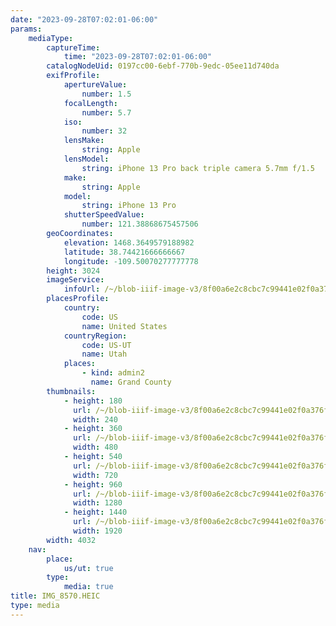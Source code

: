 ```yaml
---
date: "2023-09-28T07:02:01-06:00"
params:
    mediaType:
        captureTime:
            time: "2023-09-28T07:02:01-06:00"
        catalogNodeUid: 0197cc00-6ebf-770b-9edc-05ee11d740da
        exifProfile:
            apertureValue:
                number: 1.5
            focalLength:
                number: 5.7
            iso:
                number: 32
            lensMake:
                string: Apple
            lensModel:
                string: iPhone 13 Pro back triple camera 5.7mm f/1.5
            make:
                string: Apple
            model:
                string: iPhone 13 Pro
            shutterSpeedValue:
                number: 121.38868675457506
        geoCoordinates:
            elevation: 1468.3649579188982
            latitude: 38.74421666666667
            longitude: -109.50070277777778
        height: 3024
        imageService:
            infoUrl: /~/blob-iiif-image-v3/8f00a6e2c8cbc7c99441e02f0a376f0a5fdd1c835c6165caf580a923897ce41a/info.json
        placesProfile:
            country:
                code: US
                name: United States
            countryRegion:
                code: US-UT
                name: Utah
            places:
                - kind: admin2
                  name: Grand County
        thumbnails:
            - height: 180
              url: /~/blob-iiif-image-v3/8f00a6e2c8cbc7c99441e02f0a376f0a5fdd1c835c6165caf580a923897ce41a/full/240%2C180/0/default.jpg
              width: 240
            - height: 360
              url: /~/blob-iiif-image-v3/8f00a6e2c8cbc7c99441e02f0a376f0a5fdd1c835c6165caf580a923897ce41a/full/480%2C360/0/default.jpg
              width: 480
            - height: 540
              url: /~/blob-iiif-image-v3/8f00a6e2c8cbc7c99441e02f0a376f0a5fdd1c835c6165caf580a923897ce41a/full/720%2C540/0/default.jpg
              width: 720
            - height: 960
              url: /~/blob-iiif-image-v3/8f00a6e2c8cbc7c99441e02f0a376f0a5fdd1c835c6165caf580a923897ce41a/full/1280%2C960/0/default.jpg
              width: 1280
            - height: 1440
              url: /~/blob-iiif-image-v3/8f00a6e2c8cbc7c99441e02f0a376f0a5fdd1c835c6165caf580a923897ce41a/full/1920%2C1440/0/default.jpg
              width: 1920
        width: 4032
    nav:
        place:
            us/ut: true
        type:
            media: true
title: IMG_8570.HEIC
type: media
---
```

